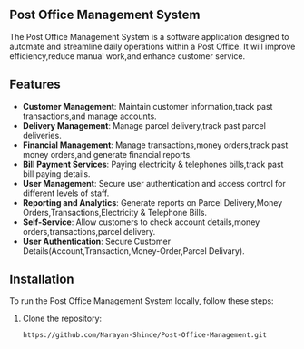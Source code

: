 ## Post Office Management System
The Post Office Management System is a software application designed to automate and streamline daily operations within a Post Office. 
It will improve efficiency,reduce manual work,and enhance customer service.

## Features
- **Customer Management**: Maintain customer information,track past transactions,and manage accounts.
- **Delivery Management**: Manage parcel delivery,track past parcel deliveries.
- **Financial Management**: Manage transactions,money orders,track past money orders,and generate financial reports.
- **Bill Payment Services**: Paying electricity & telephones bills,track past bill paying details.
- **User Management**: Secure user authentication and access control for different levels of staff.
- **Reporting and Analytics**: Generate reports on Parcel Delivery,Money Orders,Transactions,Electricity & Telephone Bills.
- **Self-Service**: Allow customers to check account details,money orders,transactions,parcel delivery.
- **User Authentication**: Secure Customer Details(Account,Transaction,Money-Order,Parcel Delivary).


## Installation

To run the Post Office Management System locally, follow these steps:
1. Clone the repository:

   ```bash
   https://github.com/Narayan-Shinde/Post-Office-Management.git
 
